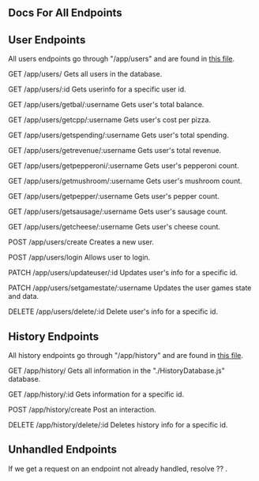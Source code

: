 ## Docs For All Endpoints

## User Endpoints
All users endpoints go through "/app/users" and are found in [this file](/backend/Users/UsersRouter.js).

GET /app/users/
    Gets all users in the database.

GET /app/users/:id
    Gets userinfo for a specific user id. 

GET /app/users/getbal/:username
    Gets user's total balance. 

GET /app/users/getcpp/:username
    Gets user's cost per pizza.

GET /app/users/getspending/:username
    Gets user's total spending.

GET /app/users/getrevenue/:username
    Gets user's total revenue. 

GET /app/users/getpepperoni/:username
    Gets user's pepperoni count.

GET /app/users/getmushroom/:username
    Gets user's mushroom count.

GET /app/users/getpepper/:username
    Gets user's pepper count.

GET /app/users/getsausage/:username
    Gets user's sausage count.

GET /app/users/getcheese/:username
    Gets user's cheese count.

POST /app/users/create
    Creates a new user.

POST /app/users/login
    Allows user to login.

PATCH /app/users/updateuser/:id
    Updates user's info for a specific id.

PATCH /app/users/setgamestate/:username
    Updates the user games state and data. 

DELETE /app/users/delete/:id
    Delete user's info for a specific id.


## History Endpoints
All history endpoints go through "/app/history" and are found in [this file](/backend/History/HistoryRouter).

GET /app/history/
    Gets all information in the "./HistoryDatabase.js" database.

GET /app/history/:id
    Gets information for a specific id.

POST /app/history/create
    Post an interaction.

DELETE /app/history/delete/:id
    Deletes history info for a specific id.

## Unhandled Endpoints
If we get a request on an endpoint not already handled, resolve ?? .